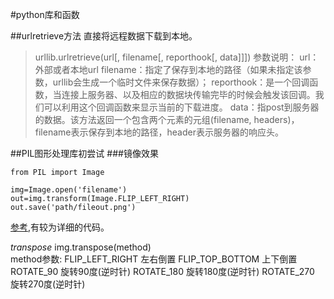 #python库和函数

##urlretrieve方法
直接将远程数据下载到本地。
>urllib.urlretrieve(url[, filename[, reporthook[, data]]])
参数说明：
url：外部或者本地url
filename：指定了保存到本地的路径（如果未指定该参数，urllib会生成一个临时文件来保存数据）；
reporthook：是一个回调函数，当连接上服务器、以及相应的数据块传输完毕的时候会触发该回调。我们可以利用这个回调函数来显示当前的下载进度。
data：指post到服务器的数据。该方法返回一个包含两个元素的元组(filename, headers)，filename表示保存到本地的路径，header表示服务器的响应头。

##PIL图形处理库初尝试
###镜像效果
```
from PIL import Image

img=Image.open('filename')
out=img.transform(Image.FLIP_LEFT_RIGHT)
out.save('path/fileout.png')
```
[参考](http://tech.seety.org/python/python_imaging.html),有较为详细的代码。

*transpose*
img.transpose(method)  
method参数:
	FLIP_LEFT_RIGHT 	左右倒置
	FLIP_TOP_BOTTOM 	上下倒置
	ROTATE_90 	旋转90度(逆时针)
	ROTATE_180 	旋转180度(逆时针)
	ROTATE_270 	旋转270度(逆时针)

